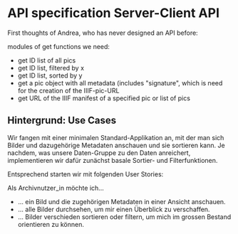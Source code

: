 # API specification Server-Client API

First thoughts of Andrea, who has never designed an API before:

modules of get functions we need:

- get ID list of all pics
- get ID list, filtered by x
- get ID list, sorted by y
- get a pic object with all metadata (includes "signature", which is need for the creation of the IIIF-pic-URL
- get URL of the IIIF manifest of a specified pic or list of pics

## Hintergrund: Use Cases

Wir fangen mit einer minimalen Standard-Applikation an, mit der man sich Bilder und dazugehörige Metadaten anschauen und sie sortieren kann. Je nachdem, was unsere Daten-Gruppe zu den Daten anreichert, implementieren wir dafür zunächst basale Sortier- und Filterfunktionen.

Entsprechend starten wir mit folgenden User Stories:

Als Archivnutzer_in möchte ich...

- ... ein Bild und die zugehörigen Metadaten in einer Ansicht anschauen.
- ... alle Bilder durchsehen, um mir einen Überblick zu verschaffen.
- ... Bilder verschieden sortieren oder filtern, um mich im grossen Bestand orientieren zu können.


